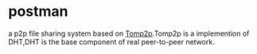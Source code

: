 postman
=======

a p2p file sharing system based on [Tomp2p](http://www.tomp2p.net/).Tomp2p is a implemention of DHT,DHT is the base  component of real peer-to-peer network.


